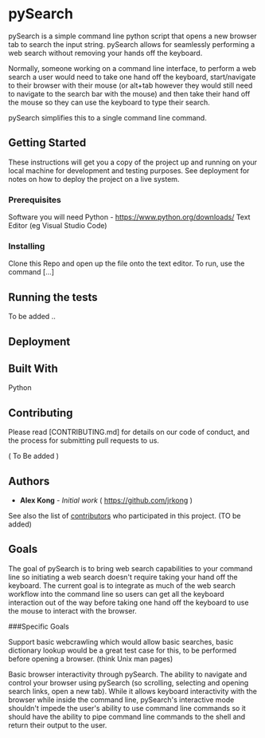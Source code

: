 # pySearch


pySearch is a simple command line python script that opens a new browser tab to search the input string. pySearch allows for seamlessly performing a web search without removing your hands off the keyboard. 

Normally, someone working on a command line interface, to perform a web search a user would need to take one hand off the keyboard, start/navigate to their browser with their mouse (or alt+tab however they would still need to navigate to the search bar with the mouse) and then take their hand off the mouse so they can use the keyboard to type their search. 

pySearch simplifies this to a single command line command.


## Getting Started

These instructions will get you a copy of the project up and running on your local machine for development and testing purposes. See deployment for notes on how to deploy the project on a live system.

### Prerequisites

Software you will need
 Python - https://www.python.org/downloads/ 
 Text Editor (eg Visual Studio Code) 


### Installing

Clone this Repo and open up the file onto the text editor. 
To run, use the command [...] 

## Running the tests

To be added .. 

## Deployment


## Built With

Python

## Contributing

Please read [CONTRIBUTING.md] for details on our code of conduct, and the process for submitting pull requests to us.

( To Be added )


## Authors

* **Alex Kong** - *Initial work* ( https://github.com/jrkong )

See also the list of [contributors](https://github.com/your/project/contributors) who participated in this project. (TO be added) 


## Goals 

The goal of pySearch is to bring web search capabilities to your command line so initiating a web search doesn't require taking your hand off the keyboard. The current goal is to integrate as much of the web search workflow into the command line so users can get all the keyboard interaction out of the way before taking one hand off the keyboard to use the mouse to interact with the browser.

###Specific Goals 

Support basic webcrawling which would allow basic searches, basic dictionary lookup would be a great test case for this, to be performed before opening a browser. (think Unix man pages)

Basic browser interactivity through pySearch. The ability to navigate and control your browser using pySearch (so scrolling, selecting and opening search links, open a new tab). While it allows keyboard interactivity with the browser while inside the command line, pySearch's interactive mode shouldn't impede the user's ability to use command line commands so it should have the ability to pipe command line commands to the shell and return their output to the user.



